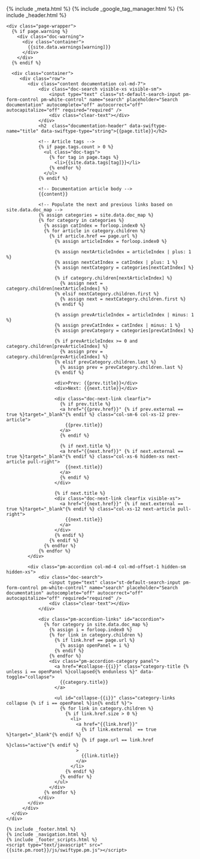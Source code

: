 <!DOCTYPE html>
<html lang="en">
{% include _meta.html %}
<body class="<%= current.source %> regular">
    {% include _google_tag_manager.html %}
    {% include _header.html %}

    <div class="page-wrapper">
      {% if page.warning %}
        <div class="doc-warning">
          <div class="container">
            {{site.data.warnings[warning]}}
          </div>
        </div>
      {% endif %}

      <div class="container">
         <div class="row">
            <div class="content documentation col-md-7">
                <div class="doc-search visible-xs visible-sm">
                    <input type="text" class="st-default-search-input pm-form-control pm-white-control" name="search" placeholder="Search documentation" autocomplete="off" autocorrect="off" autocapitalize="off" required="required" />
                    <div class="clear-text"></div>
                </div>
                <h2  class="documentation-header" data-swiftype-name="title" data-swiftype-type="string">{{page.title}}</h2>

                <!-- Article tags -->
                {% if page.tags.count > 0 %}
                  <ul class="doc-tags">
                    {% for tag in page.tags %}
                      <li>{{site.data.tags[tag]}}</li>
                    {% endfor %}
                  </ul>
                {% endif %}

                <!-- Documentation article body -->
                {{content}}

                <!-- Populate the next and previous links based on site.data.doc_map -->
                {% assign categories = site.data.doc_map %}
                {% for category in categories %}
                  {% assign catIndex = forloop.index0 %}
                  {% for article in category.children %}
                    {% if article.href == page.url %}
                      {% assign articleIndex = forloop.index0 %}

                      {% assign nextArticleIndex = articleIndex | plus: 1 %}
                      {% assign nextCatIndex = catIndex | plus: 1 %}
                      {% assign nextCategory = categories[nextCatIndex] %}

                      {% if category.children[nextArticleIndex] %}
                        {% assign next = category.children[nextArticleIndex] %}
                      {% elsif nextCategory.children.first %}
                        {% assign next = nextCategory.children.first %}
                      {% endif %}

                      {% assign prevArticleIndex = articleIndex | minus: 1 %}
                      {% assign prevCatIndex = catIndex | minus: 1 %}
                      {% assign prevCategory = categories[prevCatIndex] %}

                      {% if prevArticleIndex >= 0 and category.children[prevArticleIndex] %}
                        {% assign prev = category.children[prevArticleIndex] %}
                      {% elsif prevCategory.children.last %}
                        {% assign prev = prevCategory.children.last %}
                      {% endif %}

                      <div>Prev: {{prev.title}}</div>
                      <div>Next: {{next.title}}</div>

                      <div class="doc-next-link clearfix">
                        {% if prev.title %}
                        <a href="{{prev.href}}" {% if prev.external == true %}target="_blank"{% endif %} class="col-sm-6 col-xs-12 prev-article">
                          {{prev.title}}
                        </a>
                        {% endif %}

                        {% if next.title %}
                        <a href="{{next.href}}" {% if next.external == true %}target="_blank"{% endif %} class="col-xs-6 hidden-xs next-article pull-right">
                          {{next.title}}
                        </a>
                        {% endif %}
                      </div>

                      {% if next.title %}
                      <div class="doc-next-link clearfix visible-xs">
                        <a href="{{next.href}}" {% if next.external == true %}target="_blank"{% endif %} class="col-xs-12 next-article pull-right">
                          {{next.title}}
                        </a>
                      </div>
                      {% endif %}
                    {% endif %}
                  {% endfor %}
                {% endfor %}
            </div>

            <div class="pm-accordion col-md-4 col-md-offset-1 hidden-sm hidden-xs">
                <div class="doc-search">
                    <input type="text" class="st-default-search-input pm-form-control pm-white-control" name="search" placeholder="Search documentation" autocomplete="off" autocorrect="off" autocapitalize="off" required="required" />
                    <div class="clear-text"></div>
                </div>

                <div class="pm-accordion-links" id="accordion">
                  {% for category in site.data.doc_map %}
                    {% assign i = forloop.index0 %}
                    {% for link in category.children %}
                      {% if link.href == page.url %}
                        {% assign openPanel = i %}
                      {% endif %}
                    {% endfor %}
                    <div class="pm-accordion-category panel">
                      <a href="#collapse-{{i}}" class="category-title {% unless i == openPanel %}collapsed{% endunless %}" data-toggle="collapse">
                        {{category.title}}
                      </a>

                      <ul id="collapse-{{i}}" class="category-links collapse {% if i == openPanel %}in{% endif %}">
                        {% for link in category.children %}
                          {% if link.href.size > 0 %}
                            <li>
                              <a href="{{link.href}}"
                                {% if link.external  == true %}target="_blank"{% endif %}
                                {% if page.url == link.href %}class="active"{% endif %}
                              >
                                {{link.title}}
                              </a>
                            </li>
                          {% endif %}
                        {% endfor %}
                      </ul>
                    </div>
                  {% endfor %}
                </div>
            </div>
          </div>
      </div>
    </div>

    {% include _footer.html %}
    {% include _navigation.html %}
    {% include _footer_scripts.html %}
    <script type="text/javascript" src="{{site.pm.root}}/js/swiftype.pm.js"></script>
  </body>
</html>
